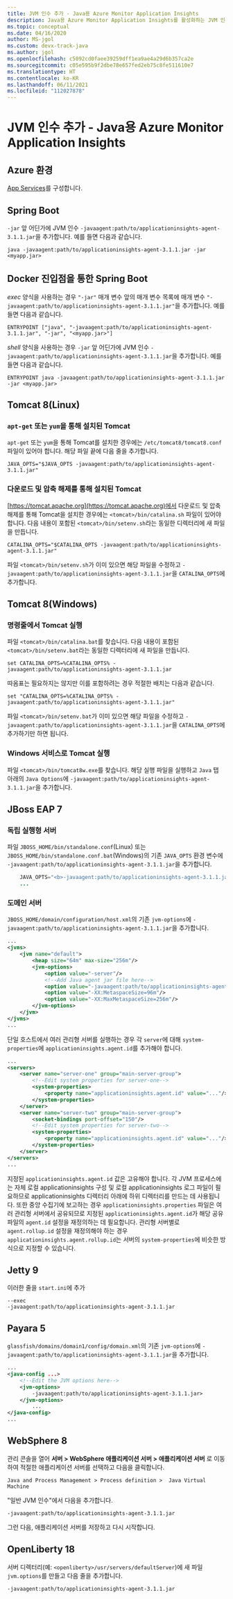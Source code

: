 ```yaml
---
title: JVM 인수 추가 - Java용 Azure Monitor Application Insights
description: Java용 Azure Monitor Application Insights를 활성화하는 JVM 인수를 추가하는 방법
ms.topic: conceptual
ms.date: 04/16/2020
author: MS-jgol
ms.custom: devx-track-java
ms.author: jgol
ms.openlocfilehash: c5092cd0faee39259dff1ea9ae4a29d6b357ca2e
ms.sourcegitcommit: c05e595b9f2dbe78e657fed2eb75c8fe511610e7
ms.translationtype: HT
ms.contentlocale: ko-KR
ms.lasthandoff: 06/11/2021
ms.locfileid: "112027878"
---
```

# <a name="adding-the-jvm-arg---azure-monitor-application-insights-for-java"></a>JVM 인수 추가 - Java용 Azure Monitor Application Insights



## <a name="azure-environments"></a>Azure 환경

[App Services](../../app-service/configure-language-java.md#set-java-runtime-options)를 구성합니다.

## <a name="spring-boot"></a>Spring Boot

`-jar` 앞 어딘가에 JVM 인수 `-javaagent:path/to/applicationinsights-agent-3.1.1.jar`을 추가합니다. 예를 들면 다음과 같습니다.

```
java -javaagent:path/to/applicationinsights-agent-3.1.1.jar -jar <myapp.jar>
```

## <a name="spring-boot-via-docker-entry-point"></a>Docker 진입점을 통한 Spring Boot

*exec* 양식을 사용하는 경우 `"-jar"` 매개 변수 앞의 매개 변수 목록에 매개 변수 `"-javaagent:path/to/applicationinsights-agent-3.1.1.jar"`을 추가합니다. 예를 들면 다음과 같습니다.

```
ENTRYPOINT ["java", "-javaagent:path/to/applicationinsights-agent-3.1.1.jar", "-jar", "<myapp.jar>"]
```

*shell* 양식을 사용하는 경우 `-jar` 앞 어딘가에 JVM 인수 `-javaagent:path/to/applicationinsights-agent-3.1.1.jar`을 추가합니다. 예를 들면 다음과 같습니다.

```
ENTRYPOINT java -javaagent:path/to/applicationinsights-agent-3.1.1.jar -jar <myapp.jar>
```

## <a name="tomcat-8-linux"></a>Tomcat 8(Linux)

### <a name="tomcat-installed-via-apt-get-or-yum"></a>`apt-get` 또는 `yum`을 통해 설치된 Tomcat

`apt-get` 또는 `yum`을 통해 Tomcat를 설치한 경우에는 `/etc/tomcat8/tomcat8.conf` 파일이 있어야 합니다.  해당 파일 끝에 다음 줄을 추가합니다.

```
JAVA_OPTS="$JAVA_OPTS -javaagent:path/to/applicationinsights-agent-3.1.1.jar"
```

### <a name="tomcat-installed-via-download-and-unzip"></a>다운로드 및 압축 해제를 통해 설치된 Tomcat

[https://tomcat.apache.org](https://tomcat.apache.org)에서 다운로드 및 압축 해제를 통해 Tomcat을 설치한 경우에는 `<tomcat>/bin/catalina.sh` 파일이 있어야 합니다.  다음 내용이 포함된 `<tomcat>/bin/setenv.sh`라는 동일한 디렉터리에 새 파일을 만듭니다.

```
CATALINA_OPTS="$CATALINA_OPTS -javaagent:path/to/applicationinsights-agent-3.1.1.jar"
```

파일 `<tomcat>/bin/setenv.sh`가 이미 있으면 해당 파일을 수정하고 `-javaagent:path/to/applicationinsights-agent-3.1.1.jar`을 `CATALINA_OPTS`에 추가합니다.


## <a name="tomcat-8-windows"></a>Tomcat 8(Windows)

### <a name="running-tomcat-from-the-command-line"></a>명령줄에서 Tomcat 실행

파일 `<tomcat>/bin/catalina.bat`를 찾습니다.  다음 내용이 포함된 `<tomcat>/bin/setenv.bat`라는 동일한 디렉터리에 새 파일을 만듭니다.

```
set CATALINA_OPTS=%CATALINA_OPTS% -javaagent:path/to/applicationinsights-agent-3.1.1.jar
```

따옴표는 필요하지는 않지만 이를 포함하려는 경우 적절한 배치는 다음과 같습니다.

```
set "CATALINA_OPTS=%CATALINA_OPTS% -javaagent:path/to/applicationinsights-agent-3.1.1.jar"
```

파일 `<tomcat>/bin/setenv.bat`가 이미 있으면 해당 파일을 수정하고 `-javaagent:path/to/applicationinsights-agent-3.1.1.jar`을 `CATALINA_OPTS`에 추가하기만 하면 됩니다.

### <a name="running-tomcat-as-a-windows-service"></a>Windows 서비스로 Tomcat 실행

파일 `<tomcat>/bin/tomcat8w.exe`를 찾습니다.  해당 실행 파일을 실행하고 `Java` 탭 아래의 `Java Options`에 `-javaagent:path/to/applicationinsights-agent-3.1.1.jar`을 추가합니다.


## <a name="jboss-eap-7"></a>JBoss EAP 7

### <a name="standalone-server"></a>독립 실행형 서버

파일 `JBOSS_HOME/bin/standalone.conf`(Linux) 또는 `JBOSS_HOME/bin/standalone.conf.bat`(Windows)의 기존 `JAVA_OPTS` 환경 변수에 `-javaagent:path/to/applicationinsights-agent-3.1.1.jar`을 추가합니다.

```java    ...
    JAVA_OPTS="<b>-javaagent:path/to/applicationinsights-agent-3.1.1.jar</b> -Xms1303m -Xmx1303m ..."
    ...
```

### <a name="domain-server"></a>도메인 서버

`JBOSS_HOME/domain/configuration/host.xml`의 기존 `jvm-options`에 `-javaagent:path/to/applicationinsights-agent-3.1.1.jar`을 추가합니다.

```xml
...
<jvms>
    <jvm name="default">
        <heap size="64m" max-size="256m"/>
        <jvm-options>
            <option value="-server"/>
            <!--Add Java agent jar file here-->
            <option value="-javaagent:path/to/applicationinsights-agent-3.1.1.jar"/>
            <option value="-XX:MetaspaceSize=96m"/>
            <option value="-XX:MaxMetaspaceSize=256m"/>
        </jvm-options>
    </jvm>
</jvms>
...
```

단일 호스트에서 여러 관리형 서버를 실행하는 경우 각 `server`에 대해 `system-properties`에 `applicationinsights.agent.id`를 추가해야 합니다.

```xml
...
<servers>
    <server name="server-one" group="main-server-group">
        <!--Edit system properties for server-one-->
        <system-properties> 
            <property name="applicationinsights.agent.id" value="..."/>
        </system-properties>
    </server>
    <server name="server-two" group="main-server-group">
        <socket-bindings port-offset="150"/>
        <!--Edit system properties for server-two-->
        <system-properties>
            <property name="applicationinsights.agent.id" value="..."/> 
        </system-properties>
    </server>
</servers>
...
```

지정된 `applicationinsights.agent.id` 값은 고유해야 합니다. 각 JVM 프로세스에는 자체 로컬 applicationinsights 구성 및 로컬 applicationinsights 로그 파일이 필요하므로 applicationinsights 디렉터리 아래에 하위 디렉터리를 만드는 데 사용됩니다. 또한 중앙 수집기에 보고하는 경우 `applicationinsights.properties` 파일은 여러 관리형 서버에서 공유되므로 지정된 `applicationinsights.agent.id`가 해당 공유 파일의 `agent.id` 설정을 재정의하는 데 필요합니다. 관리형 서버별로 `agent.rollup.id` 설정을 재정의해야 하는 경우 `applicationinsights.agent.rollup.id`는 서버의 `system-properties`에 비슷한 방식으로 지정할 수 있습니다.


## <a name="jetty-9"></a>Jetty 9

이러한 줄을 `start.ini`에 추가

```
--exec
-javaagent:path/to/applicationinsights-agent-3.1.1.jar
```


## <a name="payara-5"></a>Payara 5

`glassfish/domains/domain1/config/domain.xml`의 기존 `jvm-options`에 `-javaagent:path/to/applicationinsights-agent-3.1.1.jar`을 추가합니다.

```xml
...
<java-config ...>
    <!--Edit the JVM options here-->
    <jvm-options>
        -javaagent:path/to/applicationinsights-agent-3.1.1.jar>
    </jvm-options>
        ...
</java-config>
...
```

## <a name="websphere-8"></a>WebSphere 8

관리 콘솔을 열어 **서버 > WebSphere 애플리케이션 서버 > 애플리케이션 서버** 로 이동하여 적절한 애플리케이션 서버를 선택하고 다음을 클릭합니다. 

```
Java and Process Management > Process definition >  Java Virtual Machine
```
"일반 JVM 인수"에서 다음을 추가합니다.
```
-javaagent:path/to/applicationinsights-agent-3.1.1.jar
```
그런 다음, 애플리케이션 서버를 저장하고 다시 시작합니다.


## <a name="openliberty-18"></a>OpenLiberty 18

서버 디렉터리(예: `<openliberty>/usr/servers/defaultServer`)에 새 파일 `jvm.options`를 만들고 다음 줄을 추가합니다.
```
-javaagent:path/to/applicationinsights-agent-3.1.1.jar
```
